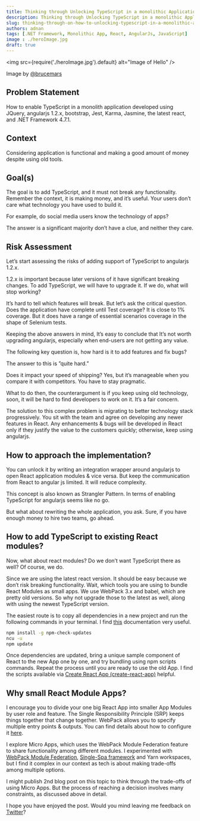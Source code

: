 ```yaml
---
title: Thinking through Unlocking TypeScript in a monolithic Application
description: Thinking through Unlocking TypeScript in a monolithic Application
slug: thinking-through-on-how-to-unlocking-typescript-in-a-monolithic-application
authors: adnan
tags: [.NET Framework, Monolithic App, React, AngularJs, JavaScript]
image : ./heroImage.jpg
draft: true
---
```

<head>
  <meta name="og:image" content="{require('./heroImage.jpg').default}" />
</head>

<img
src={require('./heroImage.jpg').default}
alt="Image of Hello"
/>

Image by [@brucemars](https://unsplash.com/@brucemars)


## Problem Statement
How to enable TypeScript in a monolith application developed using JQuery, angularjs 1.2.x, bootstrap, Jest, Karma, Jasmine, the latest react, and .NET Framework 4.7.1.
<!--truncate-->
## Context
Considering application is functional and making a good amount of money despite using old tools.
## Goal(s)
The goal is to add TypeScript, and it must not break any functionality. Remember the context, it is making money, and it’s useful. Your users don’t care what technology you have used to build it.

For example, do social media users know the technology of apps?

The answer is a significant majority don’t have a clue, and neither they care.

## Risk Assessment
Let’s start assessing the risks of adding support of TypeScript to angularjs 1.2.x.

1.2.x is important because later versions of it have significant breaking changes. To add TypeScript, we will have to upgrade it. If we do, what will stop working?

It’s hard to tell which features will break. But let’s ask the critical question. Does the application have complete until Test coverage? It is close to 1% coverage. But it does have a range of essential scenarios coverage in the shape of Selenium tests.

Keeping the above answers in mind, It’s easy to conclude that It’s not worth upgrading angularjs, especially when end-users are not getting any value.

The following key question is, how hard is it to add features and fix bugs?

The answer to this is ”quite hard.”

Does it impact your speed of shipping? Yes, but it’s manageable when you compare it with competitors. You have to stay pragmatic.

What to do then, the counterargument is if you keep using old technology, soon, it will be hard to find developers to work on it. It’s a fair concern.

The solution to this complex problem is migrating to better technology stack progressively. You sit with the team and agree on developing any newer features in React. Any enhancements & bugs will be developed in React only if they justify the value to the customers quickly; otherwise, keep using angularjs.

## How to approach the implementation?
You can unlock it by writing an integration wrapper around angularjs to open React application modules & vice versa. But keep the communication from React to angular js limited. It will reduce complexity.

This concept is also known as Strangler Pattern. In terms of enabling TypeScript for angularjs seems like no go.

But what about rewriting the whole application, you ask. Sure, if you have enough money to hire two teams, go ahead.

## How to add TypeScript to existing React modules?
Now, what about react modules? Do we don’t want TypeScript there as well? Of course, we do.

Since we are using the latest react version. It should be easy because we don’t risk breaking functionality. Wait, which tools you are using to bundle React Modules as small apps. We use WebPack 3.x and babel, which are pretty old versions. So why not upgrade those to the latest as well, along with using the newest TypeScript version.

The easiest route is to copy all dependencies in a new project and run the following commands in your terminal. I find [this](https://nodejs.dev/learn/update-all-the-nodejs-dependencies-to-their-latest-version) documentation very useful.



```bash
npm install -g npm-check-updates
ncu -u
npm update
```

Once dependencies are updated, bring a unique sample component of React to the new App one by one, and try bundling using npm scripts commands. Repeat the process until you are ready to use the old App. I find the scripts available via [Create React App (create-react-app)](https://create-react-app.dev/) helpful.

## Why small React Module Apps?

I encourage you to divide your one big React App into smaller App Modules by user role and feature. The Single Responsibility Principle (SRP) keeps things together that change together. WebPack allows you to specify multiple entry points & outputs. You can find details about how to configure it [here](https://webpack.js.org/concepts/#entry).

I explore Micro Apps, which uses the WebPack Module Federation feature to share functionality among different modules. I experimented with [WebPack Module Federation](https://webpack.js.org/concepts/module-federation/), [Single-Spa framework](https://single-spa.js.org/) and Yarn workspaces, but I find it complex in our context as tech is about making trade-offs among multiple options.

I might publish 2nd blog post on this topic to think through the trade-offs of using Micro Apps. But the process of reaching a decision involves many constraints, as discussed above in detail.

I hope you have enjoyed the post. Would you mind leaving me feedback on [Twitter](https://twitter.com/madnan_rafiq)?
